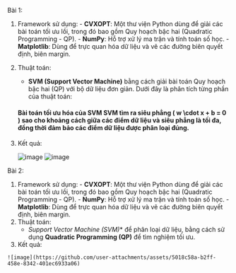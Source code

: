 Bài 1:
  1. Framework sử dụng: 
    - **CVXOPT**: Một thư viện Python dùng để giải các bài toán tối ưu lồi, trong đó bao gồm Quy hoạch bậc hai (Quadratic Programming - QP).
    - **NumPy**: Hỗ trợ xử lý ma trận và tính toán số học.
    - **Matplotlib**: Dùng để trực quan hóa dữ liệu và vẽ các đường biên quyết định, biên margin.
  2. Thuật toán:
     - **SVM (Support Vector Machine)** bằng cách giải bài toán Quy hoạch bậc hai (QP) với bộ dữ liệu đơn giản. Dưới đây là phân tích từng phần của thuật toán:
      #### **Bài toán tối ưu hóa của SVM** SVM tìm ra siêu phẳng \( w \cdot x + b = 0 \) sao cho khoảng cách giữa các điểm dữ liệu và siêu phẳng là tối đa, đồng thời đảm bảo các điểm dữ liệu được phân loại đúng.
  3. Kết quả:
     
      ![image](https://github.com/user-attachments/assets/c0646e2e-2ed7-4036-8d8b-2e13c1e51b67)
      ![image](https://github.com/user-attachments/assets/89a6668a-816a-43cd-8772-3d70746bfacb)

Bài 2:
  1. Framework sử dụng: 
    - **CVXOPT**: Một thư viện Python dùng để giải các bài toán tối ưu lồi, trong đó bao gồm Quy hoạch bậc hai (Quadratic Programming - QP).
    - **NumPy**: Hỗ trợ xử lý ma trận và tính toán số học.
    - **Matplotlib**: Dùng để trực quan hóa dữ liệu và vẽ các đường biên quyết định, biên margin.
  2. Thuật toán:
     - *Support Vector Machine (SVM)** để phân loại dữ liệu, bằng cách sử dụng **Quadratic Programming (QP)** để tìm nghiệm tối ưu.
  3. Kết quả:
     
    ![image](https://github.com/user-attachments/assets/5018c58a-b2ff-458e-8342-401ec6933a06)


   
